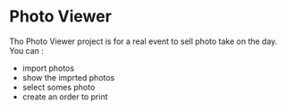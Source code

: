 # Photo Viewer

Tho Photo Viewer project is for a real event to sell photo take on the day.  
You can :
 - import photos 
 - show the imprted photos
 - select somes photo
 - create an order to print